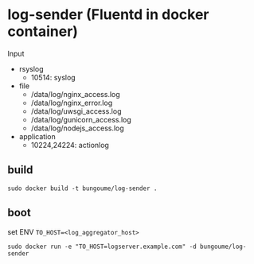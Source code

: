 # log-sender (Fluentd in docker container)

Input

* rsyslog
  * 10514: syslog
* file
  * /data/log/nginx_access.log
  * /data/log/nginx_error.log
  * /data/log/uwsgi_access.log
  * /data/log/gunicorn_access.log
  * /data/log/nodejs_access.log
* application
  * 10224,24224: actionlog

## build

```
sudo docker build -t bungoume/log-sender .
```

## boot

set ENV `TO_HOST=<log_aggregator_host>`

```
sudo docker run -e "TO_HOST=logserver.example.com" -d bungoume/log-sender
```
